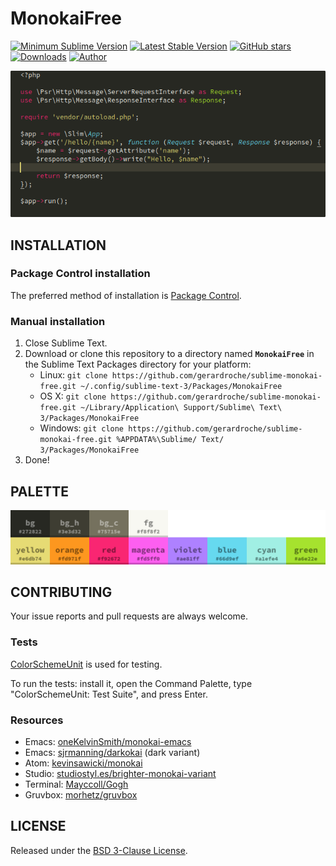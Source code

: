 # MonokaiFree

[![Minimum Sublime Version](https://img.shields.io/badge/sublime-%3E%3D%203.0-brightgreen.svg?style=flat-square)](https://sublimetext.com) [![Latest Stable Version](https://img.shields.io/github/tag/gerardroche/sublime-monokai-free.svg?style=flat-square&label=stable)](https://github.com/gerardroche/sublime-monokai-free/tags) [![GitHub stars](https://img.shields.io/github/stars/gerardroche/sublime-monokai-free.svg?style=flat-square)](https://github.com/gerardroche/sublime-monokai-free/stargazers) [![Downloads](https://img.shields.io/packagecontrol/dt/Monokai%2CFree.svg?style=flat-square)](https://packagecontrol.io/packages/Monokai%2CFree) [![Author](https://img.shields.io/badge/twitter-gerardroche-blue.svg?style=flat-square)](https://twitter.com/gerardroche)

![Monokai Screenshot](screenshot.png)

## INSTALLATION

### Package Control installation

The preferred method of installation is [Package Control](https://packagecontrol.io/browse/authors/gerardroche).

### Manual installation

1. Close Sublime Text.
2. Download or clone this repository to a directory named **`MonokaiFree`** in the Sublime Text Packages directory for your platform:
    * Linux: `git clone https://github.com/gerardroche/sublime-monokai-free.git ~/.config/sublime-text-3/Packages/MonokaiFree`
    * OS X: `git clone https://github.com/gerardroche/sublime-monokai-free.git ~/Library/Application\ Support/Sublime\ Text\ 3/Packages/MonokaiFree`
    * Windows: `git clone https://github.com/gerardroche/sublime-monokai-free.git %APPDATA%\Sublime/ Text/ 3/Packages/MonokaiFree`
3. Done!

## PALETTE

![Monokai palette](palette.png)

## CONTRIBUTING

Your issue reports and pull requests are always welcome.

### Tests

[ColorSchemeUnit](https://github.com/gerardroche/sublime_color_scheme_unit) is used for testing.

To run the tests: install it, open the Command Palette, type "ColorSchemeUnit: Test Suite", and press Enter.

### Resources

* Emacs: [oneKelvinSmith/monokai-emacs](https://github.com/oneKelvinSmith/monokai-emacs)
* Emacs: [sjrmanning/darkokai](https://github.com/sjrmanning/darkokai) (dark variant)
* Atom: [kevinsawicki/monokai](https://github.com/kevinsawicki/monokai)
* Studio: [studiostyl.es/brighter-monokai-variant](http://studiostyl.es/schemes/brighter-monokai-variant)
* Terminal: [Mayccoll/Gogh](https://github.com/Mayccoll/Gogh/blob/master/content/themes.md#monokai-dark)
* Gruvbox: [morhetz/gruvbox](https://github.com/morhetz/gruvbox)

## LICENSE

Released under the [BSD 3-Clause License](LICENSE).
